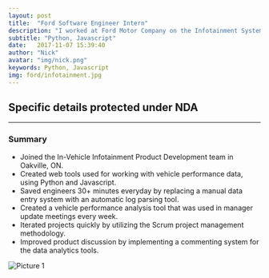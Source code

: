 ```yaml
---
layout: post
title:  "Ford Software Engineer Intern"
description: "I worked at Ford Motor Company on the Infotainment System team."
subtitle: "Python, Javascript"
date:   2017-11-07 15:39:40
author: "Nick"
avatar: "img/nick.png"
keywords: Python, Javascript
img: ford/infotainment.jpg
---
```


## Specific details protected under NDA
--------------

### Summary
- Joined the In-Vehicle Infotainment Product Development team in Oakville, ON.
- Created web tools used for working with vehicle performance data, using Python and Javascript.
- Saved engineers 30+ minutes everyday by replacing a manual data entry system with an automatic log parsing tool.
- Created a vehicle performance analysis tool that was used in manager update meetings every week.
- Iterated projects quickly by utilizing the Scrum project management methodology.
- Improved product discussion by implementing a commenting system for the data analytics tools.

![Picture 1]({{site.baseurl}}/assets/img/ford/building.jpg)